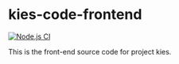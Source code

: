# kies-code-frontend

[![Node.js CI](https://github.com/KieQ/kies-code-frondend/actions/workflows/node.js.yml/badge.svg)](https://github.com/KieQ/kies-code-frondend/actions/workflows/node.js.yml)

This is the front-end source code for project kies.
